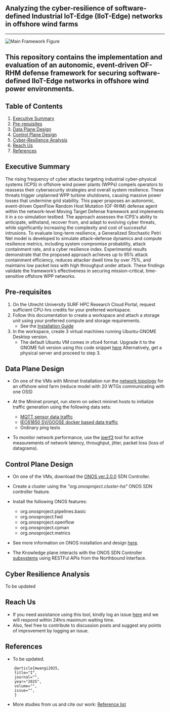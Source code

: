 ## Analyzing the cyber-resilience of software-defined Industrial IoT-Edge (IIoT-Edge) networks in offshore wind farms


---
![Main Framework Figure](https://github.com/PinaPhD/Cyber-Resilience-of-Autonomic-Software-Defined-IIoT-Edge-Networks/blob/main/Main_Figure.png?raw=true)

This repository contains the implementation and evaluation of an autonomic, event-driven OF-RHM defense framework for securing software-defined IIoT-Edge networks in offshore wind power environments.
---



## Table of Contents

1. [Executive Summary](#summary)
2. [Pre-requisites](#requirements)
3. [Data Plane Design](#data-plane-design)
4. [Control Plane Design](#control-plane-design)
5. [Cyber-Resilience Analysis](#cyber-resilience-analysis)
6. [Reach Us](#reach-us)
7. [References](#references)


## Executive Summary

The rising frequency of cyber attacks targeting industrial cyber-physical systems (ICPS) in offshore wind power plants (WPPs) compels operators to reassess their cybersecurity strategies and overall system resilience. These threats trigger unplanned WPP turbine shutdowns, causing massive power losses that undermine grid stability. This paper proposes an autonomic, event-driven OpenFlow Random Host Mutation (OF-RHM) defense agent within the network-level Moving Target Defense framework and implements it in a co-simulation testbed. The approach assesses the ICPS's ability to anticipate, withstand, recover from, and adapt to evolving cyber threats, while significantly increasing the complexity and cost of successful intrusions. To evaluate long-term resilience, a Generalized Stochastic Petri Net model is developed to simulate attack–defense dynamics and compute resilience metrics, including system compromise probability, attack containment rate, and a cyber resilience index. Experimental results demonstrate that the proposed approach achieves up to 95\% attack containment efficiency, reduces attacker dwell time by over 75\%, and maintains low packet loss with high throughput under attack. These findings validate the framework’s effectiveness in securing mission-critical, time-sensitive offshore WPP networks.


## Pre-requisites

1. On the Utrecht University SURF HPC Research Cloud Portal, request sufficient CPU-hrs credits for your preferred workspace.
2. Follow this documentation to create a workspace and attach a storage unit using your preferred compute and storage requirements.
	- See the [Installation Guide](https://utrechtuniversity.github.io/vre-docs/docs/first-steps.html)
3. In the workspace, create 3 virtual machines running Ubuntu-GNOME Desktop version. 
	- The default Ubuntu VM comes in xfce4 format. Upgrade it to the GNOME full version using this code snippet [here]()
Alternatively, get a physical server and proceed to step 3.


## Data Plane Design

- On one of the VMs with Mininet Installation run the [network topology](https://github.com/PinaPhD/A-threshold-triggered-DQN-self-healing-framework/blob/main/DataPlane/topology.py) for an offshore wind farm (reduce model with 20 WTGs communicating with one OSS)
- At the Mininet prompt, run xterm on select mininet hosts to initialize traffic generation using the following data sets:
    - [MQTT sensor data traffic](https://github.com/PinaPhD/A-threshold-triggered-DQN-self-healing-framework/tree/main/DataPlane/IIoT_ECP_Socket)
    - [IEC61850 SV/GOOSE docker based data traffic](https://github.com/mz-automation/libiec61850)
    - Ordinary ping tests

- To monitor network performance, use the [iperf3](https://iperf.fr/) tool for active measurements of network latency, throughput, jitter, packet loss (loss of datagrams).



## Control Plane Design

- On one of the VMs, download the [ONOS ver.2.0.0](https://repo1.maven.org/maven2/org/onosproject/onos-releases/2.0.0/onos-2.0.0.tar.gz) SDN Controller.
- Create a cluster using the _"org.onosproject.cluster-ha"_ ONOS SDN controller feature.
- Install the following ONOS features:
    - org.onosproject.pipelines.basic
    - org.onosproject.fwd
    - org.onosproject.openflow
    - org.onosproject.cpman
    - org.onosproject.metrics

- See more information on ONOS installation and design [here](https://wiki.onosproject.org/display/ONOS/ONOS).
- The Knowledge plane interacts with the ONOS SDN Controller [subsystems](https://github.com/PinaPhD/A-threshold-triggered-DQN-self-healing-framework/tree/main/Images/onos-subsystems.png) using RESTFul APIs from the Northbound Interface.


## Cyber Resilience Analysis
To be updated

## Reach Us

- If you need assistance using this tool, kindly log an issue [here](https://github.com/PinaPhD/A-threshold-triggered-DQN-self-healing-framework/issues) and we will respond within 24hrs maximum waiting time.
- Also, feel free to contribute to discussion posts and suggest any points of improvement by logging an issue.


## References

- To be updated.

```{bibliography}
    @article{mwangi2025,
    title="I",
    journal="",
    year="2025",
    volume="",
    issue="",
    }
```

- More studies from us and cite our work: [Reference list](https://github.com/PinaPhD/A-threshold-triggered-DQN-self-healing-framework/blob/main/References.md)
